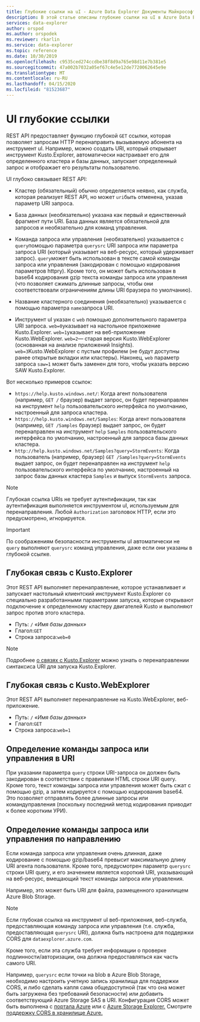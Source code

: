 ```yaml
---
title: Глубокие ссылки на uI - Azure Data Explorer Документы Майкрософт
description: В этой статье описаны глубокие ссылки на uI в Azure Data Explorer.
services: data-explorer
author: orspod
ms.author: orspodek
ms.reviewer: rkarlin
ms.service: data-explorer
ms.topic: reference
ms.date: 10/30/2019
ms.openlocfilehash: c9535ced274ccdbe38f8d9a765e98d11e7b381e5
ms.sourcegitcommit: 47a002b7032a05ef67c4e5e12de7720062645e9e
ms.translationtype: MT
ms.contentlocale: ru-RU
ms.lasthandoff: 04/15/2020
ms.locfileid: "81523687"
---
```

# <a name="ui-deep-links"></a>UI глубокие ссылки

REST API предоставляет функцию глубокой `GET` ссылки, которая позволяет запросам HTTP перенаправить вызываемую абонента на инструмент uI. Например, можно создать URI, который открывает инструмент Kusto.Explorer, автоматически настраивает его для определенного кластера и базы данных, запускает определенный запрос и отображает его результаты пользователю.

UI глубоко связывает REST API:

* Кластер (обязательный) обычно определяется неявно, как служба, которая реализует REST API, но может `uri`быть отменена, указав параметр URI запроса.

* База данных (необязательно) указана как первый и единственный фрагмент пути URI. База данных является обязательной для запросов и необязательно для команд управления.

* Команда запроса или управления (необязательно) указывается с `query`помощью параметра `querysrc` URI запроса или параметра запроса URI (который указывает на веб-ресурс, который удерживает запрос).
  `query`может быть использован в тексте самой команды запроса или управления (закодирован с помощью кодирования параметров httpry). Кроме того, он может быть использован в base64 кодирования gzip текста команды запроса или управления (что позволяет сжимать длинные запросы, чтобы они соответствовали ограничениям длины URI браузера по умолчанию).

* Название кластерного соединения (необязательно) указывается с помощью параметра `name`запроса URI.

* Инструмент uI указан с `web` помощью дополнительного параметра URI запроса.
  `web=0`указывает на настольное приложение Kusto.Explorer. `web=1`указывает на веб-приложение Kusto.WebExplorer.
  `web=2`— старая версия Kusto.WebExplorer (основанная на анализе приложений Insights). `web=3`Kusto.WebExplorer с пустым профилем (не будут доступны ранее открытые вкладки или кластеры). Наконец, `web` параметр запроса `saw=1` может быть заменен для того, чтобы указать версию SAW Kusto.Explorer.

Вот несколько примеров ссылок:

* `https://help.kusto.windows.net/`: Когда агент пользователя (например, `GET /` браузер) выдает запрос, он будет перенаправлен на инструмент `help` пользовательского интерфейса по умолчанию, настроенный для запроса кластера.
* `https://help.kusto.windows.net/Samples`: Когда агент пользователя (например, `GET /Samples` браузер) выдает запрос, он будет перенаправлен на инструмент `help` `Samples` пользовательского интерфейса по умолчанию, настроенный для запроса базы данных кластера.
* `http://help.kusto.windows.net/Samples?query=StormEvents`: Когда пользователь (например, браузер) `GET /Samples?query=StormEvents` выдает запрос, он будет перенаправлен на инструмент `help` пользовательского интерфейса по умолчанию, настроенный на запрос базы данных кластера `Samples` и выпуск `StormEvents` запроса.

> [!NOTE]
> Глубокая ссылка URIs не требует аутентификации, так как аутентификация выполняется инструментом uI, используемым для перенаправления.
> Любой `Authorization` заголовок HTTP, если это предусмотрено, игнорируется.

> [!IMPORTANT]
> По соображениям безопасности инструменты uI автоматически не `query` выполняют `querysrc` команд управления, даже если они указаны в глубокой ссылке.

## <a name="deep-linking-to-kustoexplorer"></a>Глубокая связь с Kusto.Explorer

Этот REST API выполняет перенаправление, которое устанавливает и запускает настольный клиентский инструмент Kusto.Explorer со специально разработанными параметрами запуска, которые открывают подключение к определенному кластеру двигателей Kusto и выполняют запрос против этого кластера.

* Путь: `/` *«Имя базы данных»*
* Глагол:`GET`
* Строка запроса:`web=0`

> [!NOTE]
> Подробнее [о связях с Kusto.Explorer](../../tools/kusto-explorer.md#deep-linking-queries) можно узнать о перенаправлении синтаксиса URI для запуска Kusto.Explorer.

## <a name="deep-linking-to-kustowebexplorer"></a>Глубокая связь с Kusto.WebExplorer

Этот REST API выполняет перенаправление на Kusto.WebExplorer, веб-приложение.

* Путь: `/` *«Имя базы данных»*
* Глагол:`GET`
* Строка запроса:`web=1`

## <a name="specifying-the-query-or-control-command-in-the-uri"></a>Определение команды запроса или управления в URI

При указании параметра `query` строки URI-запроса он должен быть закодирован в соответствии с правилами HTML строки URI query. Кроме того, текст команды запроса или управления может быть сжат с помощью gzip, а затем кодируется с помощью кодирования base64. Это позволяет отправлять более длинные запросы или командуправления (поскольку последний метод кодирования приводит к более коротким УРИ).

## <a name="specifying-the-query-or-control-command-by-indirection"></a>Определение команды запроса или управления по направлению

Если команда запроса или управления очень длинная, даже кодирование с помощью gzip/base64 превысит максимальную длину URI агента пользователя. Кроме того, предусмотрен параметр `querysrc` строки URI query, и его значением является короткий URI, указывающий на веб-ресурс, вмещающий текст команды запроса или управления.

Например, это может быть URI для файла, размещенного хранилищем Azure Blob Storage.

> [!NOTE]
> Если глубокая ссылка на инструмент uI веб-приложения, веб-служба, предоставляющая команду запроса или управления (т.е. служба, предоставляющая `querysrc` URI), должна быть настроена для поддержки CORS для `dataexplorer.azure.com`.
>
> Кроме того, если эта служба требует информации о проверке подлинности/авторизации, она должна предоставляться как часть самого URI.
>
> Например, `querysrc` если точки на blob в Azure Blob Storage, необходимо настроить учетную запись хранилища для поддержки CORS, и либо сделать капля сама общедоступной (так что она может быть загружена без требований безопасности) или добавить соответствующий Azure Storage SAS в URI. Конфигурация CORS может быть выполнена с [портала Azure](https://portal.azure.com/) или с [Azure Storage Explorer.](https://azure.microsoft.com/features/storage-explorer/)
> Смотрите [поддержку CORS в хранилище Azure.](https://docs.microsoft.com/rest/api/storageservices/cross-origin-resource-sharing--cors--support-for-the-azure-storage-services)

